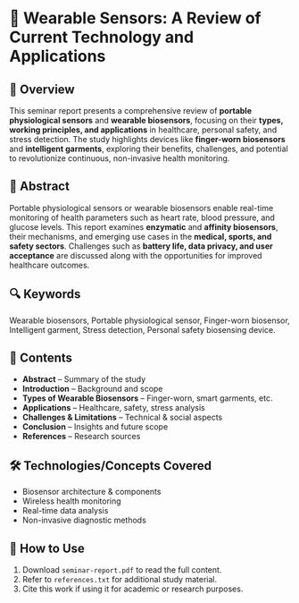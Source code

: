 

# 📄 Wearable Sensors: A Review of Current Technology and Applications

## 📌 Overview

This seminar report presents a comprehensive review of **portable physiological sensors** and **wearable biosensors**, focusing on their **types, working principles, and applications** in healthcare, personal safety, and stress detection. The study highlights devices like **finger-worn biosensors** and **intelligent garments**, exploring their benefits, challenges, and potential to revolutionize continuous, non-invasive health monitoring.

## 📝 Abstract

Portable physiological sensors or wearable biosensors enable real-time monitoring of health parameters such as heart rate, blood pressure, and glucose levels. This report examines **enzymatic** and **affinity biosensors**, their mechanisms, and emerging use cases in the **medical, sports, and safety sectors**. Challenges such as **battery life, data privacy, and user acceptance** are discussed along with the opportunities for improved healthcare outcomes.

## 🔍 Keywords

Wearable biosensors, Portable physiological sensor, Finger-worn biosensor, Intelligent garment, Stress detection, Personal safety biosensing device.

## 📂 Contents

* **Abstract** – Summary of the study
* **Introduction** – Background and scope
* **Types of Wearable Biosensors** – Finger-worn, smart garments, etc.
* **Applications** – Healthcare, safety, stress analysis
* **Challenges & Limitations** – Technical & social aspects
* **Conclusion** – Insights and future scope
* **References** – Research sources

## 🛠️ Technologies/Concepts Covered

* Biosensor architecture & components
* Wireless health monitoring
* Real-time data analysis
* Non-invasive diagnostic methods



## 📖 How to Use

1. Download `seminar-report.pdf` to read the full content.
2. Refer to `references.txt` for additional study material.
3. Cite this work if using it for academic or research purposes.

